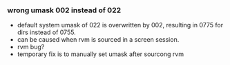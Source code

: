 ### wrong umask 002 instead of 022

- default system umask of 022 is overwritten by 002, resulting in 0775 for dirs 
  instead of 0755.
- can be caused when rvm is sourced in a screen session.
- rvm bug?
- temporary fix is to manually set umask after sourcong rvm
